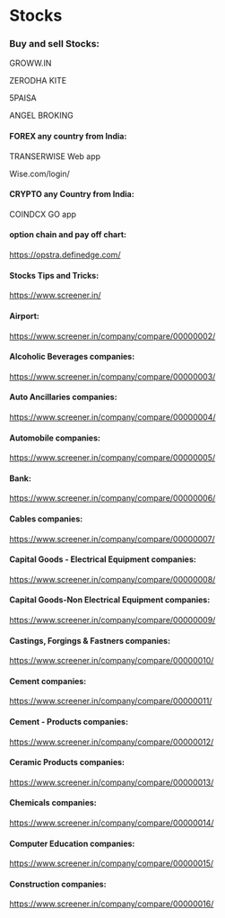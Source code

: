 # Stocks

### Buy and sell Stocks:

GROWW.IN

ZERODHA KITE

5PAISA

ANGEL BROKING

#### FOREX any country from India:

TRANSERWISE Web app

Wise.com/login/

#### CRYPTO any Country from India:

COINDCX GO app 

#### option chain and pay off chart:

https://opstra.definedge.com/

#### Stocks Tips and Tricks:

https://www.screener.in/

#### Airport:

https://www.screener.in/company/compare/00000002/

####  Alcoholic Beverages companies:

https://www.screener.in/company/compare/00000003/

 #### Auto Ancillaries companies:

https://www.screener.in/company/compare/00000004/

#### Automobile companies:

https://www.screener.in/company/compare/00000005/

#### Bank:

https://www.screener.in/company/compare/00000006/

#### Cables companies:

 https://www.screener.in/company/compare/00000007/

#### Capital Goods - Electrical Equipment companies:

https://www.screener.in/company/compare/00000008/

#### Capital Goods-Non Electrical Equipment companies:

https://www.screener.in/company/compare/00000009/

#### Castings, Forgings & Fastners companies:

https://www.screener.in/company/compare/00000010/

#### Cement companies:

https://www.screener.in/company/compare/00000011/

####  Cement - Products companies:

https://www.screener.in/company/compare/00000012/

#### Ceramic Products companies:

https://www.screener.in/company/compare/00000013/

####   Chemicals companies:

https://www.screener.in/company/compare/00000014/

####   Computer Education companies:

https://www.screener.in/company/compare/00000015/

####  Construction companies:

https://www.screener.in/company/compare/00000016/










